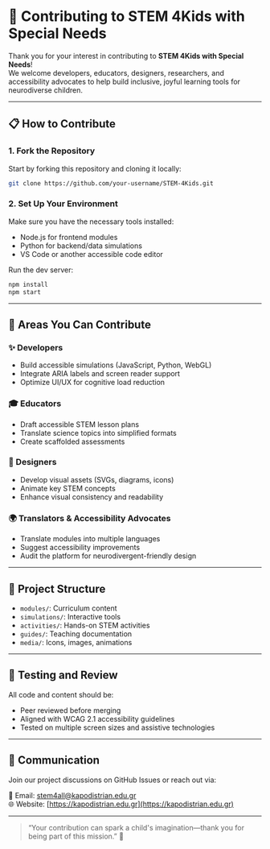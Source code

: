 # 🤝 Contributing to STEM 4Kids with Special Needs

Thank you for your interest in contributing to **STEM 4Kids with Special Needs**!  
We welcome developers, educators, designers, researchers, and accessibility advocates to help build inclusive, joyful learning tools for neurodiverse children.

---

## 📋 How to Contribute

### 1. Fork the Repository
Start by forking this repository and cloning it locally:
```bash
git clone https://github.com/your-username/STEM-4Kids.git
```

### 2. Set Up Your Environment
Make sure you have the necessary tools installed:
- Node.js for frontend modules
- Python for backend/data simulations
- VS Code or another accessible code editor

Run the dev server:
```bash
npm install
npm start
```

---

## 🧠 Areas You Can Contribute

### ✨ Developers
- Build accessible simulations (JavaScript, Python, WebGL)
- Integrate ARIA labels and screen reader support
- Optimize UI/UX for cognitive load reduction

### 🎓 Educators
- Draft accessible STEM lesson plans
- Translate science topics into simplified formats
- Create scaffolded assessments

### 🎨 Designers
- Develop visual assets (SVGs, diagrams, icons)
- Animate key STEM concepts
- Enhance visual consistency and readability

### 🌍 Translators & Accessibility Advocates
- Translate modules into multiple languages
- Suggest accessibility improvements
- Audit the platform for neurodivergent-friendly design

---

## 📂 Project Structure

- `modules/`: Curriculum content  
- `simulations/`: Interactive tools  
- `activities/`: Hands-on STEM activities  
- `guides/`: Teaching documentation  
- `media/`: Icons, images, animations

---

## 🧪 Testing and Review

All code and content should be:
- Peer reviewed before merging
- Aligned with WCAG 2.1 accessibility guidelines
- Tested on multiple screen sizes and assistive technologies

---

## 💬 Communication

Join our project discussions on GitHub Issues or reach out via:

📧 Email: [stem4all@kapodistrian.edu.gr](mailto:stem4all@kapodistrian.edu.gr)  
🌐 Website: [https://kapodistrian.edu.gr](https://kapodistrian.edu.gr)

---

> “Your contribution can spark a child's imagination—thank you for being part of this mission.” 🌟
